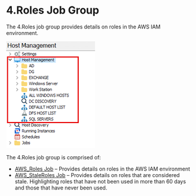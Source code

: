 # 4.Roles Job Group

The 4.Roles job group provides details on roles in the AWS IAM environment.

![4.Roles Job Group in the Jobs Tree](/static/img/product_docs/accessanalyzer/accessanalyzer/enterpriseauditor/admin/hostmanagement/jobstree.png)

The 4.Roles job group is comprised of:

- [AWS\_Roles Job](/docs/product_docs/accessanalyzer/accessanalyzer/enterpriseauditor/solutions/aws/roles/aws_roles.md) – Provides details on roles in the AWS IAM environment
- [AWS\_StaleRoles Job](/docs/product_docs/accessanalyzer/accessanalyzer/enterpriseauditor/solutions/aws/roles/aws_staleroles.md) – Provides details on roles that are considered stale. Highlighting roles that have not been used in more than 60 days and those that have never been used.
